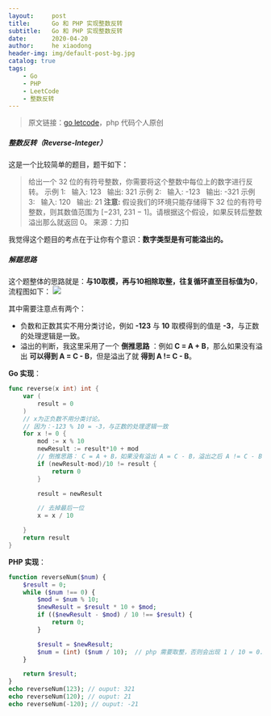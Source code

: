 ```yaml
---
layout:     post
title:      Go 和 PHP 实现整数反转
subtitle:   Go 和 PHP 实现整数反转
date:       2020-04-20
author:     he xiaodong
header-img: img/default-post-bg.jpg
catalog: true
tags:
    - Go
    - PHP
    - LeetCode
    - 整数反转
---
```


> 原文链接：[go letcode](https://github.com/wx-satellite/go-leetcode)，php 代码个人原创

##### 整数反转（Reverse-Integer）
这是一个比较简单的题目，题干如下：
> 给出一个 32 位的有符号整数，你需要将这个整数中每位上的数字进行反转。
示例 1:
&nbsp;&nbsp;输入: 123
&nbsp;&nbsp;输出: 321
示例 2:
&nbsp;&nbsp;输入: -123
&nbsp;&nbsp;输出: -321
示例 3:
&nbsp;&nbsp;输入: 120
&nbsp;&nbsp;输出: 21
**注意:**
假设我们的环境只能存储得下 32 位的有符号整数，则其数值范围为 [−231,  231 − 1]。请根据这个假设，如果反转后整数溢出那么就返回 0。
来源：力扣

我觉得这个题目的考点在于让你有个意识：**数字类型是有可能溢出的。**

##### 解题思路
这个题整体的思路就是：**与10取模，再与10相除取整，往复循环直至目标值为0**，流程图如下：
![](https://cdn.learnku.com/uploads/images/202004/10/21280/VkoCxHWjhy.jpg!large)

其中需要注意点有两个：
* 负数和正数其实不用分类讨论，例如 **-123** 与 **10** 取模得到的值是 **-3**，与正数的处理逻辑是一致。
* 溢出的判断，我这里采用了一个 **倒推思路** ：例如 **C = A + B**，那么如果没有溢出 **可以得到 A = C - B**，但是溢出了就 **得到 A != C - B**。


**Go 实现**：
```go
func reverse(x int) int {
    var (
        result = 0
    )
    // x为正负数不用分类讨论。
    // 因为：-123 % 10 = -3，与正数的处理逻辑一致
    for x != 0 {
        mod := x % 10
        newResult := result*10 + mod
        // 倒推思路： C = A + B，如果没有溢出 A = C - B，溢出之后 A != C - B
        if (newResult-mod)/10 != result {
            return 0
        }

        result = newResult

        // 去掉最后一位
        x = x / 10

    }
    return result
}
```

**PHP 实现**：
```php
function reverseNum($num) {
    $result = 0;
    while ($num !== 0) {
        $mod = $num % 10;
        $newResult = $result * 10 + $mod;
        if (($newResult - $mod) / 10 !== $result) {
            return 0;
        }

        $result = $newResult;
        $num = (int) ($num / 10);  // php 需要取整，否则会出现 1 / 10 = 0.1
    }

    return $result;
}
echo reverseNum(123); // ouput: 321
echo reverseNum(120); // ouput: 21
echo reverseNum(-120); // ouput: -21
```
